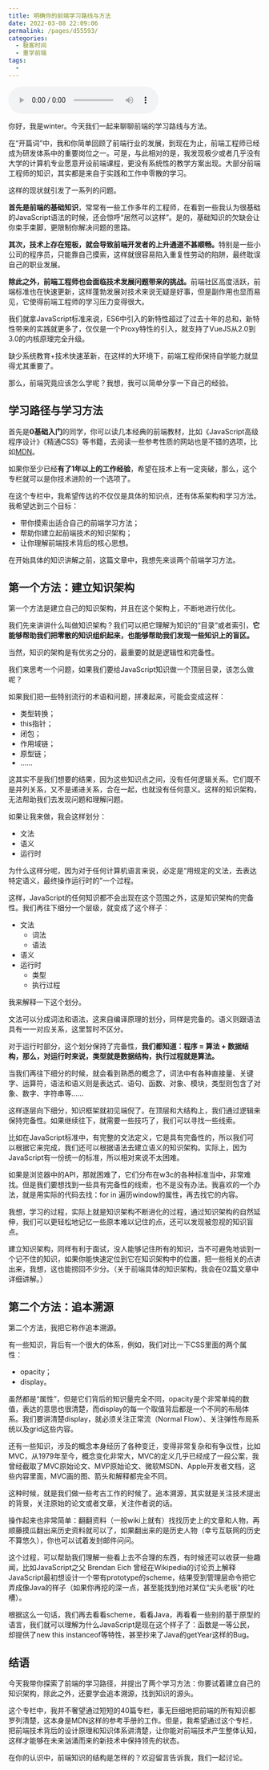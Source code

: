 ```yaml
---
title: 明确你的前端学习路线与方法
date: 2022-03-08 22:09:06
permalink: /pages/d55593/
categories:
  - 极客时间
  - 重学前端
tags:
  - 
---
```

<audio title="明确你的前端学习路线与方法" src="https://static001.geekbang.org/resource/audio/d3/69/d3c4223c657db9e83c1c617d8e421669.mp3" controls="controls"></audio> 
<p>你好，我是winter。今天我们一起来聊聊前端的学习路线与方法。</p><p>在“开篇词”中，我和你简单回顾了前端行业的发展，到现在为止，前端工程师已经成为研发体系中的重要岗位之一。可是，与此相对的是，我发现极少或者几乎没有大学的计算机专业愿意开设前端课程，更没有系统性的教学方案出现。大部分前端工程师的知识，其实都是来自于实践和工作中零散的学习。</p><p>这样的现状就引发了一系列的问题。</p><p><strong>首先是前端的基础知识</strong>，常常有一些工作多年的工程师，在看到一些我认为很基础的JavaScript语法的时候，还会惊呼“居然可以这样”。是的，基础知识的欠缺会让你束手束脚，更限制你解决问题的思路。</p><p><strong>其次，技术上存在短板，就会导致前端开发者的上升通道不甚顺畅。</strong>特别是一些小公司的程序员，只能靠自己摸索，这样就很容易陷入重复性劳动的陷阱，最终耽误自己的职业发展。</p><p><strong>除此之外，前端工程师也会面临技术发展问题带来的挑战。</strong>前端社区高度活跃，前端标准也在快速更新，这样蓬勃发展对技术来说无疑是好事，但是副作用也显而易见，它使得前端工程师的学习压力变得很大。</p><p>我们就拿JavaScript标准来说，ES6中引入的新特性超过了过去十年的总和，新特性带来的实践就更多了，仅仅是一个Proxy特性的引入，就支持了VueJS从2.0到3.0的内核原理完全升级。</p><!-- [[[read_end]]] --><p>缺少系统教育+技术快速革新，在这样的大环境下，前端工程师保持自学能力就显得尤其重要了。</p><p>那么，前端究竟应该怎么学呢？我想，我可以简单分享一下自己的经验。</p><h2>学习路径与学习方法</h2><p>首先是<strong>0基础入门</strong>的同学，你可以读几本经典的前端教材，比如《JavaScript高级程序设计》《精通CSS》等书籍，去阅读一些参考性质的网站也是不错的选项，比如<a href="https://developer.mozilla.org">MDN</a>。</p><p>如果你至少已经<strong>有了1年以上的工作经验</strong>，希望在技术上有一定突破，那么，这个专栏就可以是你技术进阶的一个选项了。</p><p>在这个专栏中，我希望传达的不仅仅是具体的知识点，还有体系架构和学习方法。我希望达到三个目标：</p><ul>
<li>带你摸索出适合自己的前端学习方法；</li>
<li>帮助你建立起前端技术的知识架构；</li>
<li>让你理解前端技术背后的核心思想。</li>
</ul><p>在开始具体的知识讲解之前，这篇文章中，我想先来谈两个前端学习方法。</p><h2>第一个方法：建立知识架构</h2><p>第一个方法是建立自己的知识架构，并且在这个架构上，不断地进行优化。</p><p>我们先来讲讲什么叫做知识架构？我们可以把它理解为知识的“目录”或者索引，<strong>它能够帮助我们把零散的知识组织起来，也能够帮助我们发现一些知识上的盲区。</strong></p><p>当然，知识的架构是有优劣之分的，最重要的就是逻辑性和完备性。</p><p>我们来思考一个问题，如果我们要给JavaScript知识做一个顶层目录，该怎么做呢？</p><p>如果我们把一些特别流行的术语和问题，拼凑起来，可能会变成这样：</p><ul>
<li>类型转换；</li>
<li>this指针；</li>
<li>闭包；</li>
<li>作用域链；</li>
<li>原型链；</li>
<li>……</li>
</ul><p>这其实不是我们想要的结果，因为这些知识点之间，没有任何逻辑关系。它们既不是并列关系，又不是递进关系，合在一起，也就没有任何意义。这样的知识架构，无法帮助我们去发现问题和理解问题。</p><p>如果让我来做，我会这样划分：</p><ul>
<li>文法</li>
<li>语义</li>
<li>运行时</li>
</ul><p>为什么这样分呢，因为对于任何计算机语言来说，必定是“用规定的文法，去表达特定语义，最终操作运行时的”一个过程。</p><p>这样，JavaScript的任何知识都不会出现在这个范围之外，这是知识架构的完备性。我们再往下细分一个层级，就变成了这个样子：</p><ul>
<li>文法
<ul>
<li>词法</li>
<li>语法</li>
</ul>
</li>
<li>语义</li>
<li>运行时
<ul>
<li>类型</li>
<li>执行过程</li>
</ul>
</li>
</ul><p>我来解释一下这个划分。</p><p>文法可以分成词法和语法，这来自编译原理的划分，同样是完备的。语义则跟语法具有一一对应关系，这里暂时不区分。</p><p>对于运行时部分，这个划分保持了完备性，<strong>我们都知道：程序 = 算法 + 数据结构，那么，对运行时来说，类型就是数据结构，执行过程就是算法。</strong></p><p>当我们再往下细分的时候，就会看到熟悉的概念了，词法中有各种直接量、关键字、运算符，语法和语义则是表达式、语句、函数、对象、模块，类型则包含了对象、数字、字符串等……</p><p>这样逐层向下细分，知识框架就初见端倪了。在顶层和大结构上，我们通过逻辑来保持完备性。如果继续往下，就需要一些技巧了，我们可以寻找一些线索。</p><p>比如在JavaScript标准中，有完整的文法定义，它是具有完备性的，所以我们可以根据它来完成，我们还可以根据语法去建立语义的知识架构。实际上，因为JavaScript有一份统一的标准，所以相对来说不太困难。</p><p>如果是浏览器中的API，那就困难了，它们分布在w3c的各种标准当中，非常难找。但是我们要想找到一些具有完备性的线索，也不是没有办法。我喜欢的一个办法，就是用实际的代码去找：for in 遍历window的属性，再去找它的内容。</p><p>我想，学习的过程，实际上就是知识架构不断进化的过程，通过知识架构的自然延伸，我们可以更轻松地记忆一些原本难以记住的点，还可以发现被忽视的知识盲点。</p><p>建立知识架构，同样有利于面试，没人能够记住所有的知识，当不可避免地谈到一个记不住的知识，如果你能快速定位到它在知识架构中的位置，把一些相关的点讲出来，我想，这也能捞回不少分。（关于前端具体的知识架构，我会在02篇文章中详细讲解。）</p><h2>第二个方法：追本溯源</h2><p>第二个方法，我把它称作追本溯源。</p><p>有一些知识，背后有一个很大的体系，例如，我们对比一下CSS里面的两个属性：</p><ul>
<li>opacity；</li>
<li>display。</li>
</ul><p>虽然都是“属性”，但是它们背后的知识量完全不同，opacity是个非常单纯的数值，表达的意思也很清楚，而display的每一个取值背后都是一个不同的布局体系。我们要讲清楚display，就必须关注正常流（Normal Flow）、关注弹性布局系统以及grid这些内容。</p><p>还有一些知识，涉及的概念本身经历了各种变迁，变得非常复杂和有争议性，比如MVC，从1979年至今，概念变化非常大，MVC的定义几乎已经成了一段公案，我曾经截取了MVC原始论文、MVP原始论文、微软MSDN、Apple开发者文档，这些内容里面，MVC画的图、箭头和解释都完全不同。</p><p>这种时候，就是我们做一些考古工作的时候了。追本溯源，其实就是关注技术提出的背景，关注原始的论文或者文章，关注作者说的话。</p><p>操作起来也非常简单：翻翻资料（一般wiki上就有）找找历史上的文章和人物，再顺藤摸瓜翻出来历史资料就可以了，如果翻出来的是历史人物（幸亏互联网的历史不算悠久），你也可以试着发封邮件问问。</p><p>这个过程，可以帮助我们理解一些看上去不合理的东西，有时候还可以收获一些趣闻，比如JavaScript之父 Brendan Eich 曾经在Wikipedia的讨论页上解释JavaScript最初想设计一个带有prototype的scheme，结果受到管理层命令把它弄成像Java的样子（如果你再挖的深一点，甚至能找到他对某位“尖头老板”的吐槽）。</p><p>根据这么一句话，我们再去看看scheme，看看Java，再看看一些别的基于原型的语言，我们就可以理解为什么JavaScript是现在这个样子了：函数是一等公民，却提供了new this instanceof等特性，甚至抄来了Java的getYear这样的Bug。</p><h2>结语</h2><p>今天我带你探索了前端的学习路径，并提出了两个学习方法：你要试着建立自己的知识架构，除此之外，还要学会追本溯源，找到知识的源头。</p><p>这个专栏中，我并不奢望通过短短的40篇专栏，事无巨细地把前端的所有知识都罗列清楚，这本身是MDN这样的参考手册的工作。但是，我希望通过这个专栏，把前端技术背后的设计原理和知识体系讲清楚，让你能对前端技术产生整体认知，这样才能够在未来汹涌而来的新技术中保持领先的状态。</p><p>在你的认识中，前端知识的结构是怎样的？欢迎留言告诉我，我们一起讨论。</p><p></p>